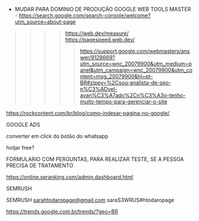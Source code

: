  - MUDAR PARA DOMINIO DE PRODUÇÃO
GOOGLE WEB TOOLS MASTER - https://search.google.com/search-console/welcome?utm_source=about-page

>>>> https://web.dev/measure/
>>>> https://pagespeed.web.dev/
>>>>> https://support.google.com/webmasters/answer/9128669?utm_source=wnc_20079900&utm_medium=panel&utm_campaign=wnc_20079900&utm_content=msg_20079900&hl=pt-BR#zippy=%2Csou-analista-de-seo-n%C3%ADvel-avan%C3%A7ado%2Cn%C3%A3o-tenho-muito-tempo-para-gerenciar-o-site

https://rockcontent.com/br/blog/como-indexar-pagina-no-google/

GOOGLE ADS


converter em click do botão do whatsapp

hotjar free?


FORMULARIO COM PERGUNTAS, PARA REALIZAR TESTE, SE A PESSOA PRECISA DE TRATAMENTO

https://online.seranking.com/admin.dashboard.html

SEMRUSH

SEMRUSH
sarahtodaropage@gmail.com
saraS3WRUS#htodaropage


https://trends.google.com.br/trends/?geo=BR
